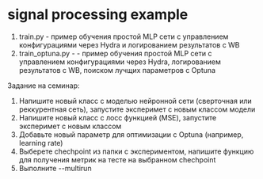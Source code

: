 # signal processing example

1. train.py - пример обучения простой MLP сети с управлением конфигурациями через Hydra и логированием результатов с WB
2. train_optuna.py - - пример обучения простой MLP сети с управлением конфигурациями через Hydra, логированием результатов с WB, поиском лучщих параметров с Optuna


Задание на семинар:
1. Напишите новый класс с моделью нейронной сети (сверточная или реккурентная сеть), запустите эксперимет с новым классом модели
2. Напишите новый класс с лосс функцией (MSE), запустите эксперимет с новым классом
3. Добавьте новый параметр для оптимизации с Optuna (например, learning rate)
4. Выберете chechpoint из папки с экспериментом, напишите функцию для получения метрик на тесте на выбранном chechpoint
5. Выполните --multirun
